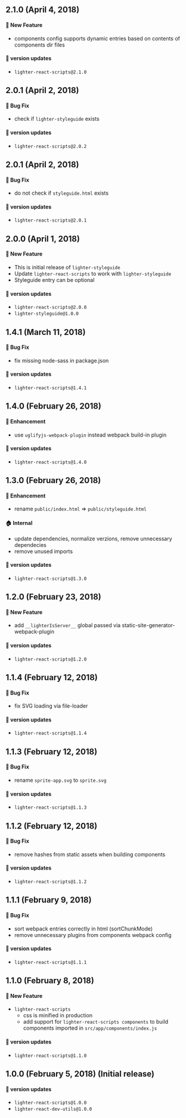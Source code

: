 ## 2.1.0 (April 4, 2018)

#### :rocket: New Feature

* components config supports dynamic entries based on contents of components dir files

#### :tada: version updates

* `lighter-react-scripts@2.1.0`

## 2.0.1 (April 2, 2018)

#### :bug: Bug Fix

* check if `lighter-styleguide` exists

#### :tada: version updates

* `lighter-react-scripts@2.0.2`

## 2.0.1 (April 2, 2018)

#### :bug: Bug Fix

* do not check if `styleguide.html` exists

#### :tada: version updates

* `lighter-react-scripts@2.0.1`

## 2.0.0 (April 1, 2018)

#### :rocket: New Feature

* This is initial release of `lighter-styleguide`
* Update `lighter-react-scripts` to work with `lighter-styleguide`
* Styleguide entry can be optional

#### :tada: version updates

* `lighter-react-scripts@2.0.0`
* `lighter-styleguide@1.0.0`

## 1.4.1 (March 11, 2018)

#### :bug: Bug Fix
  * fix missing node-sass in package.json

#### :tada: version updates

* `lighter-react-scripts@1.4.1`

## 1.4.0 (February 26, 2018)

#### :nail_care: Enhancement
  * use `uglifyjs-webpack-plugin` instead webpack build-in plugin

#### :tada: version updates

* `lighter-react-scripts@1.4.0`
## 1.3.0 (February 26, 2018)

#### :nail_care: Enhancement
  * rename `public/index.html` => `public/styleguide.html`

#### :house: Internal
  * update dependencies, normalize verzions, remove unnecessary dependecies
  * remove unused imports

#### :tada: version updates

* `lighter-react-scripts@1.3.0`

## 1.2.0 (February 23, 2018)

#### :rocket: New Feature
  * add `__lighterIsServer__` global passed via static-site-generator-webpack-plugin

#### :tada: version updates

* `lighter-react-scripts@1.2.0`

## 1.1.4 (February 12, 2018)

#### :bug: Bug Fix
  * fix SVG loading via file-loader

#### :tada: version updates

* `lighter-react-scripts@1.1.4`

## 1.1.3 (February 12, 2018)

#### :bug: Bug Fix
  * rename `sprite-app.svg` to `sprite.svg`

#### :tada: version updates

* `lighter-react-scripts@1.1.3`

## 1.1.2 (February 12, 2018)

#### :bug: Bug Fix
  * remove hashes from static assets when building components

#### :tada: version updates

* `lighter-react-scripts@1.1.2`

## 1.1.1 (February 9, 2018)

#### :bug: Bug Fix
  * sort webpack entries correctly in html (sortChunkMode)
  * remove unnecessary plugins from components webpack config

#### :tada: version updates

* `lighter-react-scripts@1.1.1`

## 1.1.0 (February 8, 2018)

#### :rocket: New Feature
* `lighter-react-scripts`
  * css is minified in production
  * add support for `lighter-react-scripts components` to build components imported in `src/app/components/index.js`

#### :tada: version updates

* `lighter-react-scripts@1.1.0`

## 1.0.0 (February 5, 2018) (Initial release)

#### :tada: version updates

* `lighter-react-scripts@1.0.0`
* `lighter-react-dev-utils@1.0.0`

